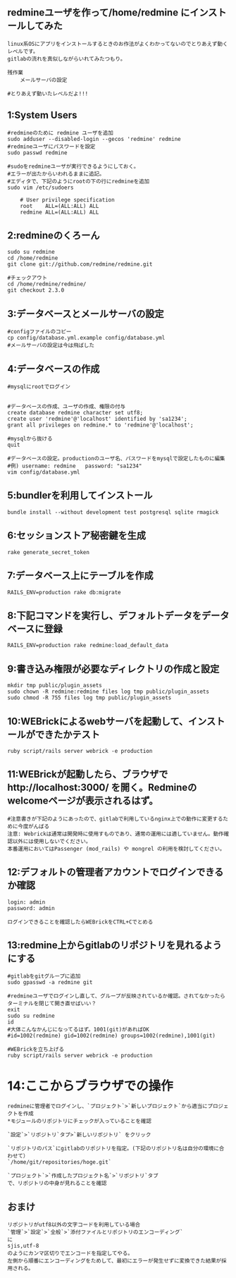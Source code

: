 ## redmineユーザを作って/home/redmine にインストールしてみた
	linux系OSにアプリをインストールするときのお作法がよくわかってないのでとりあえず動くレベルです。
	gitlabの流れを真似しながらいれてみたつもり。

	残作業
		メールサーバの設定

	#とりあえず動いたレベルだよ!!!


## 1:System Users
	#redmineのために redmine ユーザを追加
	sudo adduser --disabled-login --gecos 'redmine' redmine
	#redmineユーザにパスワードを設定
	sudo passwd redmine

	#sudoをredmineユーザが実行できるようにしておく。
	#エラーが出たからいわれるままに追記。
	#エディタで、下記のようにrootの下の行にredmineを追加
	sudo vim /etc/sudoers
		
		# User privilege specification
		root    ALL=(ALL:ALL) ALL
		redmine ALL=(ALL:ALL) ALL


## 2:redmineのくろーん
	sudo su redmine
	cd /home/redmine
	git clone git://github.com/redmine/redmine.git

	#チェックアウト
	cd /home/redmine/redmine/
	git checkout 2.3.0


## 3:データベースとメールサーバの設定
	#configファイルのコピー
	cp config/database.yml.example config/database.yml
	#メールサーバの設定は今は飛ばした


## 4:データベースの作成
	#mysqlにrootでログイン


	#データベースの作成、ユーザの作成、権限の付与
	create database redmine character set utf8;
	create user 'redmine'@'localhost' identified by 'sa1234';
	grant all privileges on redmine.* to 'redmine'@'localhost';

	#mysqlから抜ける
	quit
	
	#データベースの設定。productionのユーザ名、パスワードをmysqlで設定したものに編集
	#例) username: redmine   password: "sa1234"
	vim config/database.yml


## 5:bundlerを利用してインストール
	bundle install --without development test postgresql sqlite rmagick


## 6:セッションストア秘密鍵を生成
	rake generate_secret_token


## 7:データベース上にテーブルを作成
	RAILS_ENV=production rake db:migrate


## 8:下記コマンドを実行し、デフォルトデータをデータベースに登録
	RAILS_ENV=production rake redmine:load_default_data


## 9:書き込み権限が必要なディレクトリの作成と設定
	mkdir tmp public/plugin_assets 
	sudo chown -R redmine:redmine files log tmp public/plugin_assets
	sudo chmod -R 755 files log tmp public/plugin_assets
	
	
## 10:WEBrickによるwebサーバを起動して、インストールができたかテスト
	ruby script/rails server webrick -e production


## 11:WEBrickが起動したら、ブラウザで http://localhost:3000/ を開く。Redmineのwelcomeページが表示されるはず。
	#注意書きが下記のようにあったので、gitlabで利用しているnginx上での動作に変更するために今度がんばる
	注意: Webrickは通常は開発時に使用すものであり、通常の運用には適していません。動作確認以外には使用しないでください。
	本番運用においてはPassenger (mod_rails) や mongrel の利用を検討してください。

## 12:デフォルトの管理者アカウントでログインできるか確認
	login: admin
	password: admin
	
	ログインできることを確認したらWEBrickをCTRL+Cでとめる


## 13:redmine上からgitlabのリポジトリを見れるようにする
	#gitlabをgitグループに追加
	sudo gpasswd -a redmine git
	
	#redmineユーザでログインし直して、グループが反映されているか確認。されてなかったらターミナルを閉じて開き直せばいい？
	exit
	sudo su redmine
	id
	#大体こんなかんじになってるはず。1001(git)があればOK
	#id=1002(redmine) gid=1002(redmine) groups=1002(redmine),1001(git)

	#WEBrickを立ち上げる
	ruby script/rails server webrick -e production


# 14:ここからブラウザでの操作
	redmineに管理者でログインし、`プロジェクト`>`新しいプロジェクト`から適当にプロジェクトを作成
	*モジュールのリポジトリにチェックが入っていることを確認
	
	`設定`>`リポジトリ`タブ>`新しいリポジトリ` をクリック
	
	`リポジトリのパス`にgitlabのリポジトリを指定。(下記のリポジトリ名は自分の環境に合わせて）
	`/home/git/repositories/hoge.git`

	`プロジェクト`>`作成したプロジェクト名`>`リポジトリ`タブ
	で、リポジトリの中身が見れることを確認
	
## おまけ
	リポジトリがutf8以外の文字コードを利用している場合
	`管理`>`設定`>`全般`>`添付ファイルとリポジトリのエンコーディング`
	に
	sjis,utf-8
	のようにカンマ区切りでエンコードを指定してやる。
	左側から順番にエンコーディングをためして、最初にエラーが発生せずに変換できた結果が採用される。

